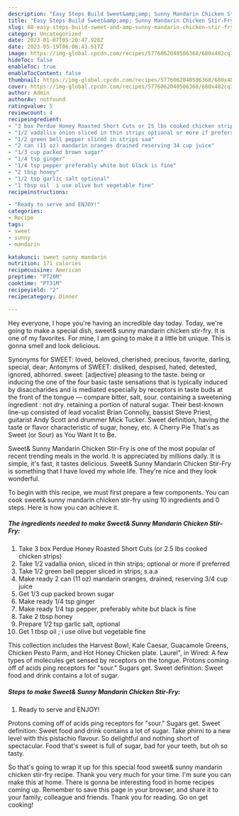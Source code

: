 ```yaml
---
description: "Easy Steps Build Sweet&amp;amp; Sunny Mandarin Chicken Stir-Fry the Very Delicious"
title: "Easy Steps Build Sweet&amp;amp; Sunny Mandarin Chicken Stir-Fry the Very Delicious"
slug: 88-easy-steps-build-sweet-and-amp-sunny-mandarin-chicken-stir-fry-the-very-delicious
category: Uncategorized
date: 2023-01-07T05:20:47.928Z
date: 2023-05-19T06:08:43.517Z
image: https://img-global.cpcdn.com/recipes/5776062040506368/680x482cq70/sweet-sunny-mandarin-chicken-stir-fry-recipe-main-photo.jpg
hideToc: false
enableToc: true
enableTocContent: false
thumbnail: https://img-global.cpcdn.com/recipes/5776062040506368/680x482cq70/sweet-sunny-mandarin-chicken-stir-fry-recipe-main-photo.jpg
cover: https://img-global.cpcdn.com/recipes/5776062040506368/680x482cq70/sweet-sunny-mandarin-chicken-stir-fry-recipe-main-photo.jpg
author: Admin
authorAv: notfound
ratingvalue: 5
reviewcount: 4
recipeingredient:
- "3 box Perdue Honey Roasted Short Cuts or 25 lbs cooked chicken strips"
- "1/2 vadallia onion sliced in thin strips optional or more if preferred"
- "1/2 green bell pepper sliced in strips saa"
- "2 can (11 oz) mandarin oranges drained reserving 34 cup juice"
- "1/3 cup packed brown sugar"
- "1/4 tsp ginger"
- "1/4 tsp pepper preferably white but black is fine"
- "2 tbsp honey"
- "1/2 tsp garlic salt optional"
- "1 tbsp oil  i use olive but vegetable fine"
recipeinstructions:

- "Ready to serve and ENJOY!"
categories:
- Recipe
tags:
- sweet
- sunny
- mandarin

katakunci: sweet sunny mandarin 
nutrition: 171 calories
recipecuisine: American
preptime: "PT20M"
cooktime: "PT31M"
recipeyield: "2"
recipecategory: Dinner

---
```



Hey everyone, I hope you're having an incredible day today. Today, we're going to make a special dish, sweet&amp; sunny mandarin chicken stir-fry. It is one of my favorites. For mine, I am going to make it a little bit unique. This is gonna smell and look delicious.

Synonyms for SWEET: loved, beloved, cherished, precious, favorite, darling, special, dear; Antonyms of SWEET: disliked, despised, hated, detested, ignored, abhorred. sweet: [adjective] pleasing to the taste. being or inducing the one of the four basic taste sensations that is typically induced by disaccharides and is mediated especially by receptors in taste buds at the front of the tongue — compare bitter, salt, sour. containing a sweetening ingredient : not dry. retaining a portion of natural sugar. Their best-known line-up consisted of lead vocalist Brian Connolly, bassist Steve Priest, guitarist Andy Scott and drummer Mick Tucker. Sweet definition, having the taste or flavor characteristic of sugar, honey, etc. A Cherry Pie That&#39;s as Sweet (or Sour) as You Want It to Be.

Sweet&amp; Sunny Mandarin Chicken Stir-Fry is one of the most popular of recent trending meals in the world. It is appreciated by millions daily. It is simple, it's fast, it tastes delicious. Sweet&amp; Sunny Mandarin Chicken Stir-Fry is something that I have loved my whole life. They're nice and they look wonderful.


To begin with this recipe, we must first prepare a few components. You can cook sweet&amp; sunny mandarin chicken stir-fry using 10 ingredients and 0 steps. Here is how you can achieve it.

<!--inarticleads1-->

##### The ingredients needed to make Sweet&amp; Sunny Mandarin Chicken Stir-Fry:

1. Take 3 box Perdue Honey Roasted Short Cuts (or 2.5 lbs cooked chicken strips)
1. Take 1/2 vadallia onion, sliced in thin strips; optional or more if preferred
1. Take 1/2 green bell pepper sliced in strips; s.a.a
1. Make ready 2 can (11 oz) mandarin oranges, drained, reserving 3/4 cup juice
1. Get 1/3 cup packed brown sugar
1. Make ready 1/4 tsp ginger
1. Make ready 1/4 tsp pepper, preferably white but black is fine
1. Take 2 tbsp honey
1. Prepare 1/2 tsp garlic salt, optional
1. Get 1 tbsp oil ; i use olive but vegetable fine


This collection includes the Harvest Bowl, Kale Caesar, Guacamole Greens, Chicken Pesto Parm, and Hot Honey Chicken plate. Laurel&#34;, in Wired: A few types of molecules get sensed by receptors on the tongue. Protons coming off of acids ping receptors for &#34;sour.&#34; Sugars get. Sweet definition: Sweet food and drink contains a lot of sugar. 

<!--inarticleads2-->

##### Steps to make Sweet&amp; Sunny Mandarin Chicken Stir-Fry:


1. Ready to serve and ENJOY!

Protons coming off of acids ping receptors for &#34;sour.&#34; Sugars get. Sweet definition: Sweet food and drink contains a lot of sugar. Take phirni to a new level with this pistachio flavour. So delightful and nothing short of spectacular. Food that&#39;s sweet is full of sugar, bad for your teeth, but oh so tasty. 

So that's going to wrap it up for this special food sweet&amp; sunny mandarin chicken stir-fry recipe. Thank you very much for your time. I'm sure you can make this at home. There is gonna be interesting food in home recipes coming up. Remember to save this page in your browser, and share it to your family, colleague and friends. Thank you for reading. Go on get cooking!
